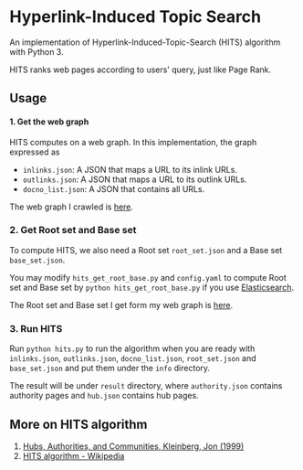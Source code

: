# Hyperlink-Induced Topic Search
An implementation of Hyperlink-Induced-Topic-Search (HITS) algorithm with Python 3. 

HITS ranks web pages according to users' query, just like Page Rank.

## Usage

#### 1. Get the web graph

HITS computes on a web graph. In this implementation, the graph expressed as 
* `inlinks.json`: A JSON that maps a URL to its inlink URLs.
* `outlinks.json`: A JSON that maps a URL to its outlink URLs.
* `docno_list.json`: A JSON that contains all URLs.

The web graph I crawled is [here](https://drive.google.com/file/d/14A8-z8lJxU-VmV6gIN0qUEd740VS9I80/view?usp=sharing).

### 2. Get Root set and Base set

To compute HITS, we also need a Root set `root_set.json` and a Base set `base_set.json`.

You may modify `hits_get_root_base.py` and `config.yaml` to compute Root set and Base set by `python hits_get_root_base.py` if you use [Elasticsearch](https://www.elastic.co/products/elasticsearch).

The Root set and Base set I get form my web graph is [here](https://drive.google.com/file/d/1jpB7T08sl8z-PqRK4Pjyx-tUKlZEGqwx/view?usp=sharing).

### 3. Run HITS

Run `python hits.py` to run the algorithm when you are ready with `inlinks.json`, `outlinks.json`, `docno_list.json`, `root_set.json` and `base_set.json` and put them under the `info` directory.

The result will be under `result` directory, where `authority.json` contains authority pages and `hub.json` contains hub pages.

## More on HITS algorithm

1. [Hubs, Authorities, and Communities, Kleinberg, Jon (1999)](http://www.cs.brown.edu/memex/ACM_HypertextTestbed/papers/10.html)
2. [HITS algorithm - Wikipedia](https://en.wikipedia.org/wiki/HITS_algorithm)

